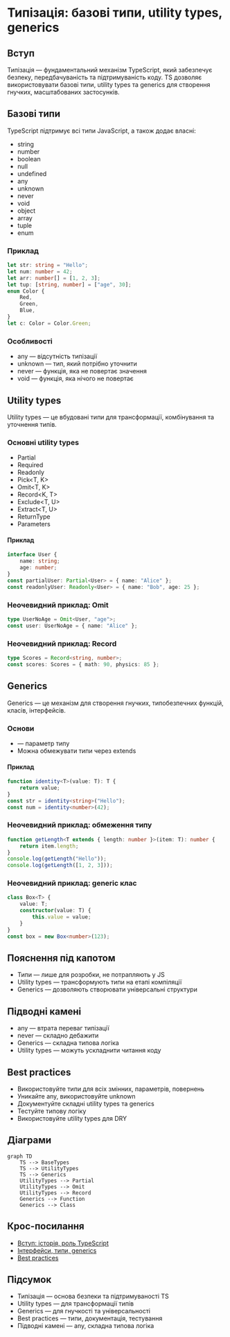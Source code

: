 # Типізація: базові типи, utility types, generics

## Вступ

Типізація — фундаментальний механізм TypeScript, який забезпечує безпеку, передбачуваність та підтримуваність коду. TS дозволяє використовувати базові типи, utility types та generics для створення гнучких, масштабованих застосунків.

## Базові типи

TypeScript підтримує всі типи JavaScript, а також додає власні:

-   string
-   number
-   boolean
-   null
-   undefined
-   any
-   unknown
-   never
-   void
-   object
-   array
-   tuple
-   enum

### Приклад

```ts
let str: string = "Hello";
let num: number = 42;
let arr: number[] = [1, 2, 3];
let tup: [string, number] = ["age", 30];
enum Color {
    Red,
    Green,
    Blue,
}
let c: Color = Color.Green;
```

### Особливості

-   any — відсутність типізації
-   unknown — тип, який потрібно уточнити
-   never — функція, яка не повертає значення
-   void — функція, яка нічого не повертає

## Utility types

Utility types — це вбудовані типи для трансформації, комбінування та уточнення типів.

### Основні utility types

-   Partial<T>
-   Required<T>
-   Readonly<T>
-   Pick<T, K>
-   Omit<T, K>
-   Record<K, T>
-   Exclude<T, U>
-   Extract<T, U>
-   ReturnType<T>
-   Parameters<T>

#### Приклад

```ts
interface User {
    name: string;
    age: number;
}
const partialUser: Partial<User> = { name: "Alice" };
const readonlyUser: Readonly<User> = { name: "Bob", age: 25 };
```

### Неочевидний приклад: Omit

```ts
type UserNoAge = Omit<User, "age">;
const user: UserNoAge = { name: "Alice" };
```

### Неочевидний приклад: Record

```ts
type Scores = Record<string, number>;
const scores: Scores = { math: 90, physics: 85 };
```

## Generics

Generics — це механізм для створення гнучких, типобезпечних функцій, класів, інтерфейсів.

### Основи

-   <T> — параметр типу
-   Можна обмежувати типи через extends

#### Приклад

```ts
function identity<T>(value: T): T {
    return value;
}
const str = identity<string>("Hello");
const num = identity<number>(42);
```

### Неочевидний приклад: обмеження типу

```ts
function getLength<T extends { length: number }>(item: T): number {
    return item.length;
}
console.log(getLength("Hello"));
console.log(getLength([1, 2, 3]));
```

### Неочевидний приклад: generic клас

```ts
class Box<T> {
    value: T;
    constructor(value: T) {
        this.value = value;
    }
}
const box = new Box<number>(123);
```

## Пояснення під капотом

-   Типи — лише для розробки, не потрапляють у JS
-   Utility types — трансформують типи на етапі компіляції
-   Generics — дозволяють створювати універсальні структури

## Підводні камені

-   any — втрата переваг типізації
-   never — складно дебажити
-   Generics — складна типова логіка
-   Utility types — можуть ускладнити читання коду

## Best practices

-   Використовуйте типи для всіх змінних, параметрів, повернень
-   Уникайте any, використовуйте unknown
-   Документуйте складні utility types та generics
-   Тестуйте типову логіку
-   Використовуйте utility types для DRY

## Діаграми

```mermaid
graph TD
    TS --> BaseTypes
    TS --> UtilityTypes
    TS --> Generics
    UtilityTypes --> Partial
    UtilityTypes --> Omit
    UtilityTypes --> Record
    Generics --> Function
    Generics --> Class
```

## Крос-посилання

-   [Вступ: історія, роль TypeScript](./01-intro.md)
-   [Інтерфейси, типи, generics](./03-interfaces.md)
-   [Best practices](./10-best-practices.md)

## Підсумок

-   Типізація — основа безпеки та підтримуваності TS
-   Utility types — для трансформації типів
-   Generics — для гнучкості та універсальності
-   Best practices — типи, документація, тестування
-   Підводні камені — any, складна типова логіка
